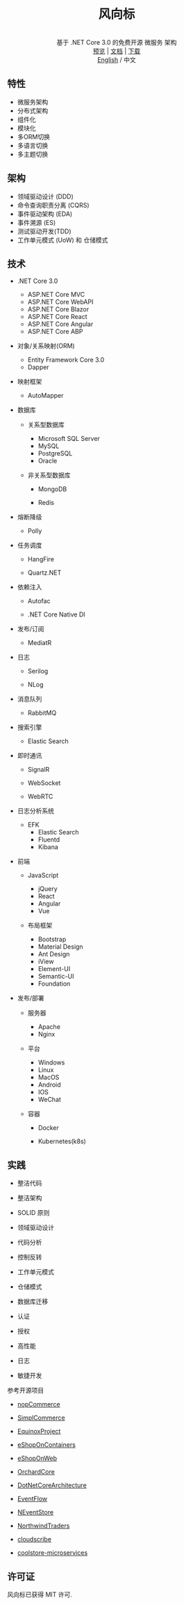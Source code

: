 <h1 align="center">风向标</h1>
<p align="center" class="has-mb-6">
    <br>
        基于 .NET Core 3.0 的免费开源 微服务 架构
    <br>
    <a href="javascript:;">预览</a> |
    <a href="javascript:;">文档</a> |
    <a href="https://github.com/PseudoJunZi/WindVane/archive/master.zip">
        下载
    </a>
    <br>
    <a href="./README.md">English</a> / 中文
</p>

## 特性

- 微服务架构
- 分布式架构
- 组件化
- 模块化
- 多ORM切换
- 多语言切换
- 多主题切换

## 架构

- 领域驱动设计 (DDD)
- 命令查询职责分离 (CQRS)
- 事件驱动架构 (EDA)
- 事件溯源 (ES)
- 测试驱动开发(TDD)
- 工作单元模式 (UoW) 和 仓储模式

## 技术

- .NET Core 3.0
  
  - ASP.NET Core MVC
  - ASP.NET Core WebAPI
  - ASP.NET Core Blazor
  - ASP.NET Core React
  - ASP.NET Core Angular
  - ASP.NET Core ABP

- 对象/关系映射(ORM)
  
  - Entity Framework Core 3.0
  - Dapper

- 映射框架
  
  - AutoMapper

- 数据库
  
  - 关系型数据库
    
    - Microsoft SQL Server
    - MySQL
    - PostgreSQL
    - Oracle
  
  - 非关系型数据库
    
    - MongoDB
    
    - Redis

- 熔断降级
  
  - Polly

- 任务调度
  
  - HangFire
  
  - Quartz.NET

- 依赖注入
  
  - Autofac
  
  - .NET Core Native DI

- 发布/订阅
  
  - MediatR

- 日志
  
  - Serilog
  
  - NLog

- 消息队列
  
  - RabbitMQ

- 搜索引擎
  
  - Elastic Search

- 即时通讯
  
  - SignalR
  
  - WebSocket
  
  - WebRTC

- 日志分析系统
  
  - EFK
    - Elastic Search
    - Fluentd
    - Kibana

- 前端
  
  - JavaScript
    
    - jQuery
    - React
    - Angular
    - Vue
  
  - 布局框架
    
    - Bootstrap
    - Material Design 
    - Ant Design
    - iView
    - Element-UI
    - Semantic-UI
    - Foundation

- 发布/部署
  
  - 服务器
    
    - Apache
    - Nginx
  
  - 平台
    
    - Windows
    - Linux
    - MacOS
    - Android 
    - IOS
    - WeChat
  
  - 容器
    
    - Docker
    
    - Kubernetes(k8s)

## 实践

- 整洁代码

- 整洁架构

- SOLID 原则

- 领域驱动设计

- 代码分析

- 控制反转

- 工作单元模式

- 仓储模式

- 数据库迁移

- 认证

- 授权

- 高性能

- 日志

- 敏捷开发

参考开源项目

- [nopCommerce](https://github.com/nopSolutions/nopCommerce)

- [SimplCommerce](https://github.com/simplcommerce/SimplCommerce)

- [EquinoxProject](https://github.com/EduardoPires/EquinoxProject)

- [eShopOnContainers](https://github.com/dotnet-architecture/eShopOnContainers)

- [eShopOnWeb](https://github.com/dotnet-architecture/eShopOnWeb)

- [OrchardCore](https://github.com/OrchardCMS/OrchardCore)

- [DotNetCoreArchitecture](https://github.com/rafaelfgx/DotNetCoreArchitecture)

- [EventFlow](https://github.com/eventflow/EventFlow)

- [NEventStore](https://github.com/NEventStore/NEventStore)

- [NorthwindTraders](https://github.com/JasonGT/NorthwindTraders)

- [cloudscribe](https://github.com/cloudscribe/cloudscribe)

- [coolstore-microservices](https://github.com/vietnam-devs/coolstore-microservices)

## 许可证

风向标已获得 MIT 许可.


